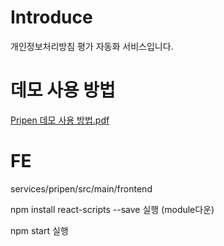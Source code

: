 # Introduce
 개인정보처리방침 평가 자동화 서비스입니다.




 # 데모 사용 방법
[Pripen 데모 사용 방법.pdf](https://github.com/Gaebugger/GaebuggerPR/files/13365907/Pripen.pdf)



# FE 

services/pripen/src/main/frontend

npm install react-scripts --save 실행 (module다운)

npm start 실행
